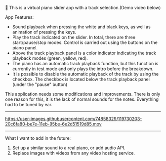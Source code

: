 :musical_keyboard: This is a virtual piano slider app with a track selection.(Demo video below)

App Features:
* Sound playback when pressing the white and black keys, as well as animation of pressing the keys.
* Play the track indicated on the slider. In total, there are three start/pause/stop modes. Control is carried out using the buttons on the piano panel.
* Above the track playback panel is a color indicator indicating the track playback modes (green, yellow, red).
* The piano has an automatic track playback function, but this function is currently in test mode and only plays the intro before the breakdown.
* It is possible to disable the automatic playback of the track by using the checkbox. The checkbox is located below the track playback panel (under the "pause" button)

This application needs some modifications and improvements. There is only one reason for this, it is the lack of normal sounds for the notes. Everything had to be tuned by ear.

---

https://user-images.githubusercontent.com/74858329/119730203-20c6fa80-be7e-11eb-95be-6e2d51519d85.mov

---

What I want to add in the future:
1. Set up a similar sound to a real piano, or add audio API.
2. Replace images with videos from any video hosting service.

